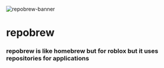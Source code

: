 ![repobrew-banner](https://raw.githubusercontent.com/specowos/repobrew/main/Content/repobrewbanner.png)
# repobrew
### repobrew is like homebrew but for roblox but it uses repositories for applications